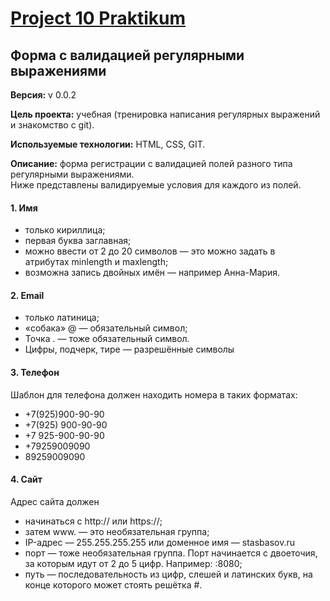 # [Project 10 Praktikum](https://mr-zen.github.io/)
## Форма с валидацией регулярными выражениями

**Версия:** v 0.0.2

**Цель проекта:** учебная (тренировка написания регулярных выражений и знакомство с git).

**Используемые технологии:** HTML, CSS, GIT.

**Описание:** форма регистрации с валидацией полей разного типа регулярными выражениями.  
Ниже представлены валидируемые условия для каждого из полей.

#### 1. Имя
* только кириллица;
* первая буква заглавная;
* можно ввести от 2 до 20 символов — это можно задать в атрибутах minlength и maxlength;
* возможна запись двойных имён — например Анна-Мария.

#### 2. Email
* только латиница;
* «собака» @ — обязательный символ;
* Точка . — тоже обязательный символ.
* Цифры, подчерк, тире — разрешённые символы

#### 3. Телефон
Шаблон для телефона должен находить номера в таких форматах:
* +7(925)900-90-90
* +7(925) 900-90-90
* +7 925-900-90-90
* +79259009090
* 89259009090

#### 4. Сайт
Адрес сайта должен
* начинаться с http:// или https://;
* затем www. — это необязательная группа;
* IP-адрес — 255.255.255.255 или доменное имя — stasbasov.ru
* порт — тоже необязательная группа. Порт начинается с двоеточия, за которым идут от 2 до 5 цифр. Например: :8080;
* путь — последовательность из цифр, слешей и латинских букв, на конце которого может стоять решётка #.
